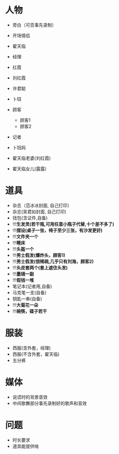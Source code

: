 # 人物

- 旁白（可否事先录制）
- 开场情侣
- 翟天临
- 经理
- 红霞
- 刘红霞
- 许君聪
- 卜钰
- 顾客

  - 顾客1
  - 顾客2

- 记者

- 卜钰妈

- 翟天临老婆(刘红霞)
- 翟天临女儿(露露)

# 道具

- 杂志（范冰冰封面, 自己打印）
- 杂志(吴君如封面, 自己打印)
- 钱包(含证件,自备)
- !!!**生发灵(若干瓶,可用任意小瓶子代替,十个差不多了)**
- !!!**摆设(桌子一张，椅子至少三张，有沙发更好)**
- !!!**文件夹一个**
- !!!**睡床**
- !!!**头盔一个**
- !!!**男士假发(爆炸头，顾客1)**
- !!!**男士假发(很稀疏,几乎只有刘海，顾客2)**
- !!!**头皮套两个(套上遮住头发)**
- !!!**墨镜一副**
- !!!**假钱一堆**
- 笔记本(记者用,自备)
- 马克笔一支(自备)
- 钥匙一串(自备)
- !!!**大菊花一朵**
- !!!**碗筷，碟子若干**

# 服装

- 西服(含外套，经理)
- 西服(不含外套，翟天临)
- 五分裤

# 媒体

- 说谎时的背景音效
- 中间歌舞部分事先录制好的歌声和音效

# 问题

- 时长要求
- 道具能提供啥
